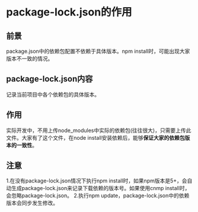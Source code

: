 # package-lock.json的作用
## 前景
package.json中的依赖包配置不依赖于具体版本。npm install时，可能出现大家版本不一致的情况。
## package-lock.json内容
记录当前项目中各个依赖包的具体版本。
## 作用
实际开发中，不用上传node_modules中实际的依赖包(往往很大)，只需要上传此文件。大家有了这个文件，在node install安装依赖后，能够**保证大家的依赖包版本的一致性**。
## 注意
1.在没有package-lock.json情况下执行npm install时，如果npm版本是5+，会自动生成package-lock.json来记录下载依赖的版本号。如果使用cnmp install时，会忽略package-lock.json。
2.执行npm update，package-lock.json中的依赖版本会同步发生修改。